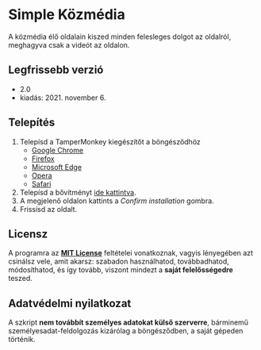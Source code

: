 Simple Közmédia
===============

A közmédia élő oldalain kiszed minden felesleges dolgot az oldalról, meghagyva csak a videót az oldalon.

## Legfrissebb verzió
* 2.0
* kiadás: 2021. november 6.

## Telepítés
1. Telepísd a TamperMonkey kiegészítőt a böngésződhöz
    * [Google Chrome](https://chrome.google.com/webstore/detail/tampermonkey/dhdgffkkebhmkfjojejmpbldmpobfkfo)
    * [Firefox](https://addons.mozilla.org/en-US/firefox/addon/tampermonkey)
    * [Microsoft Edge](https://microsoftedge.microsoft.com/insider-addons/detail/iikmkjmpaadaobahmlepeloendndfphd)
    * [Opera](https://addons.opera.com/en/extensions/details/tampermonkey-beta)
    * [Safari](https://apps.apple.com/us/app/tampermonkey/id1482490089)
2. Telepísd a bővítményt [ide kattintva](https://github.com/simkoG/kozmedia/raw/main/kozmedia.user.js). 
3. A megjelenő oldalon kattints a *Confirm installation* gombra. 
4. Frissísd az oldalt. 
	
## Licensz
A programra az **[MIT License](http://opensource.org/licenses/MIT)** feltételei vonatkoznak, vagyis lényegében azt csinálsz vele, amit akarsz: szabadon használhatod, továbbadhatod, módosíthatod, és így tovább, viszont mindezt a **saját felelősségedre** teszed.

## Adatvédelmi nyilatkozat
A szkript **nem továbbít személyes adatokat külső szerverre**, bárminemű személyesadat-feldolgozás kizárólag a böngésződben, a saját gépeden történik.
